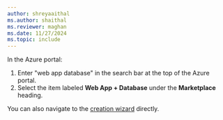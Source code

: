 ```yaml
---
author: shreyaaithal
ms.author: shaithal
ms.reviewer: maghan
ms.date: 11/27/2024
ms.topic: include
---
```

In the Azure portal:

   1. Enter "web app database" in the search bar at the top of the Azure portal.
   1. Select the item labeled **Web App + Database** under the **Marketplace** heading.

You can also navigate to the [creation wizard](https://portal.azure.com/?feature.customportal=false#create/Microsoft.AppServiceWebAppDatabaseV3) directly.
